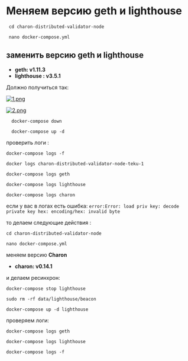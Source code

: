 # Меняем версию geth и lighthouse

 ```
  cd charon-distributed-validator-node
  ```
 ```
  nano docker-compose.yml
 ```

 
 ## заменить версию **geth** и **lighthouse**
   
- **geth: v1.11.3**
- **lighthouse : v3.5.1**

Должно получиться так: 

[![1.png](https://i.postimg.cc/1Xs0TVgN/1.png)](https://postimg.cc/xJpbNC30)


[![2.png](https://i.postimg.cc/PrBJ5s4S/2.png)](https://postimg.cc/BXB4mzRF)

```
  docker-compose down 
```
```
  docker-compose up -d  
```

проверить логи : 

```
docker-compose logs -f
```
```
docker logs charon-distributed-validator-node-teku-1
```
```
docker-compose logs geth 
```
```
docker-compose logs lighthouse
```
```
docker-compose logs charon
```

если у вас в логах есть ошибка:  ```error:Error: load priv key: decode private key hex: encoding/hex: invalid byte```

то делаем следующие действия :

```
cd charon-distributed-validator-node
```

```
nano docker-compose.yml
```

меняем версию **Сharon**

- **charon: v0.14.1**

и делаем ресинхрон:

```
docker-compose stop lighthouse
```

```
sudo rm -rf data/lighthouse/beacon
```

```
docker-compose up -d lighthouse
```

проверяем логи: 

```
docker-compose logs geth 
```

```
docker-compose logs lighthouse
```

```
docker-compose logs -f
```



   
